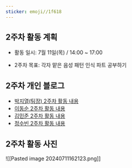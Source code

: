 ```yaml
---
sticker: emoji//1f618
---
```

## 2주차 활동 계획

- 활동 일시: 7월 11일(목) / 14:00 ~ 17:00

- 2주차 목표: 각자 맡은 음성 패턴 인식 파트 공부하기

## 2주차 개인 블로그

- [박지열(팀장) 2주차 활동 내용](https://jiyeol9081.github.io/jiyeol'sblog/2주차-활동-내용)
- [이동순 2주차 활동 내용](https://github.com/Ledn05/Ledn05.github.io)
- [김민준 2주차 활동 내용](https://github.com/Blummerhen/Blummerhen.github.io)
- [정수빈 2주차 활동 내용](https://m.blog.naver.com/qwert0483/223509271740)

## 2주차 활동 사진

![[Pasted image 20240711162123.png]]